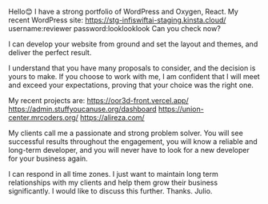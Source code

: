Hello😊
I have a strong portfolio of WordPress and Oxygen, React.
My recent WordPress site:
https://stg-infiswiftai-staging.kinsta.cloud/
username:reviewer
password:looklooklook
Can you check now?

I can develop your website from ground and set the layout and themes, and deliver the perfect result.

I understand that you have many proposals to consider, and the decision is yours to make. If you choose to work with me, I am confident that I will meet and exceed your expectations, proving that your choice was the right one.

My recent projects are:
https://oor3d-front.vercel.app/
https://admin.stuffyoucanuse.org/dashboard
https://union-center.mrcoders.org/
https://alireza.com/

My clients call me a passionate and strong problem solver. You will see successful results throughout the engagement, you will know a reliable and long-term developer, and you will never have to look for a new developer for your business again.

I can respond in all time zones. I just want to maintain long term relationships with my clients and help them grow their business significantly.
I would like to discuss this further.
Thanks.
Julio.
